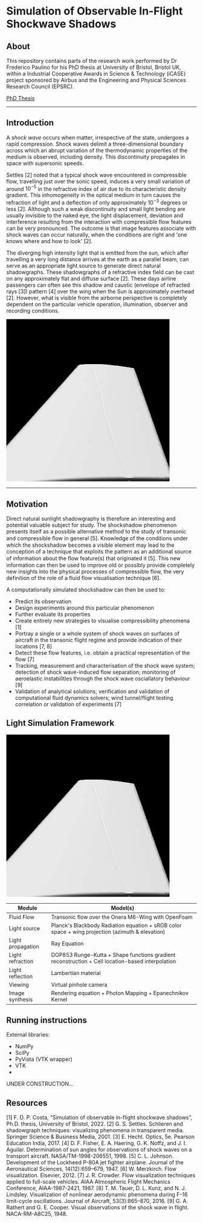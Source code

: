 # Simulation of Observable In-Flight Shockwave Shadows

## About
This repository contains parts of the research work performed by Dr Frederico Paulino for his PhD thesis at University of Bristol, Bristol UK, within a Industrial Cooperative Awards in Science & Technology (iCASE) project sponsored by Airbus and the Engineering and Physical Sciences Research Council (EPSRC).

[PhD Thesis](https://research-information.bris.ac.uk/en/studentTheses/simulation-of-observable-in-flight-shockwave-shadows)

---
## Introduction
A *shock wave* occurs when matter, irrespective of the state, undergoes a rapid compression. Shock waves delimit a three-dimensional boundary across which an abrupt variation of the thermodynamic properties of the medium is observed, including density. This discontinuity propagates in space with supersonic speeds.

Settles [2] noted that a typical shock wave encountered in compressible flow, travelling just over the sonic speed, induces a very small variation of around $10^{-5}$ in the refractive index of air due to its characteristic density gradient. This inhomogeneity in the optical medium in turn causes the refraction of light and a deflection of only approximately $10^{-3}$ degrees or less [2]. Although such a weak discontinuity and small light bending are usually invisible to the naked eye, the light displacement, deviation and interference resulting from the interaction with compressible flow features can be very pronounced. The outcome is that image features associate with shock waves can occur naturally, when the conditions are right and 'one knows where and how to look' [2]. 

The diverging high intensity light that is emitted from the sun, which after travelling a very long distance arrives at the earth as a parallel beam, can serve as an appropriate light source to generate direct natural shadowgraphs. These shadowgraphs of a refractive index field can be cast on any approximately flat and diffuse surface [2]. These days airline passengers can often see this shadow and caustic (envelope of refracted rays [3]) pattern [4] over the wing when the Sun is approximately overhead [2]. However, what is visible from the airborne perspective is completely dependent on the particular vehicle operation, illumination, observer and recording conditions.

![alt text](https://github.com/fredericodpc/ShockShadowSim/blob/main/research/figures/synthetic_shockshadow.png "Test")

---
## Motivation

Direct natural sunlight shadowgraphy is therefore an interesting and potential valuable subject for study. The shockshadow phenomenon presents itself as a possible alternative method to the study of transonic and compressible ﬂow in general [5]. Knowledge of the conditions under which the shockshadow becomes a visible element may lead to the conception of a technique that exploits the pattern as an additional source of information about the ﬂow feature(s) that originated it [5]. This new information can then be used to improve old or possibly provide completely new insights into the physical processes of compressible flow, the very definition of the role of a fluid flow visualisation technique [6].

A computationally simulated shockshadow can then be used to:
+ Predict its observation
+ Design experiments around this particular phenomenon
+ Further evaluate its properties
+ Create entirely new strategies to visualise compressibility phenomena [1]
+ Portray a single or a whole system of shock waves on surfaces of aircraft in the transonic flight regime and provide indication of their locations [7, 8]
+ Detect these flow features, i.e. obtain a practical representation of the flow [7]
+ Tracking, measurement and characterisation of the shock wave system; detection of shock wave-induced flow separation; monitoring of aeroelastic instabilities through the shock wave osciallatory behaviour [9]
+ Validation of analytical solutions; verification and validation of computational fluid dynamics solvers; wind tunnel/flight testing correlation or validation of experiments [7]

## Light Simulation Framework
![alt text](https://github.com/fredericodpc/ShockShadowSim/blob/main/research/figures/synthetic_shockshadow.png "Test")

Module | Model(s)
--- | ---
Fluid Flow | Transonic flow over the Onera M6-Wing with OpenFoam
Light source | Planck's Blackbody Radiation equation + sRGB color space + wing projection (azimuth & elevation)
Light propagation | Ray Equation 
Light refraction | DOP853 Runge-Kutta + Shape functions gradient reconstruction + Cell location-based interpolation
Light reflection | Lambertian material  
Viewing | Virtual pinhole camera
Image synthesis | Rendering equation + Photon Mapping + Epanechnikov Kernel

## Running instructions

External libraries:
- NumPy
- SciPy
- PyVista (VTK wrapper)
- VTK
- 

UNDER CONSTRUCTION...


## Resources
[1] F. D. P. Costa, “Simulation of observable in-flight shockwave shadows”, Ph.D. thesis, University of Bristol, 2022.
[2] G. S. Settles. Schlieren and shadowgraph techniques: visualizing phenomena in transparent media. Springer Science & Business Media, 2001.
[3] E. Hecht. Optics, 5e. Pearson Education India, 2017.
[4] D. F. Fisher, E. A. Haering, G. K. Noffz, and J. I. Aguilar. Determination of sun angles for observations of shock waves on a transport aircraft. NASA/TM-1998-206551, 1998.
[5] C. L. Johnson. Development of the Lockheed P-80A jet fighter airplane. Journal of the Aeronautical Sciences, 14(12):659–679, 1947.
[6] W. Merzkirch. Flow visualization. Elsevier, 2012.
[7] J. R. Crowder. Flow visualization techniques applied to full-scale vehicles. AIAA Atmospheric Flight Mechanics Conference, AIAA-1987-2421, 1987.
[8] T. M. Tauer, D. L. Kunz, and N. J. Lindsley. Visualization of nonlinear aerodynamic phenomena during F-16 limit-cycle oscillations. Journal of Aircraft, 53(3):865–870, 2016.
[9] G. A. Rathert and G. E. Cooper. Visual observations of the shock wave in flight. NACA-RM-A8C25, 1948.

















